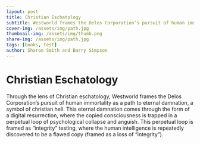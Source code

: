 ```yaml
---
layout: post
title: Christian Eschatology
subtitle: Westworld frames the Delos Corporation’s pursuit of human immortality as a path to eternal damnation
cover-img: /assets/img/path.jpg
thumbnail-img: /assets/img/thumb.png
share-img: /assets/img/path.jpg
tags: [books, test]
author: Sharon Smith and Barry Simpson
---
```


# Christian Eschatology

Through the lens of Christian eschatology, Westworld frames the Delos Corporation’s pursuit of human immortality as a path to eternal damnation, a symbol of christian hell. This eternal damnation comes through the form of a digital resurrection, where the copied consciousness is trapped in a perpetual loop of psychological collapse and anguish. This perpetual loop is framed as “integrity” testing, where the human intelligence is repeatedly discovered to be a flawed copy (framed as a loss of “integrity”).